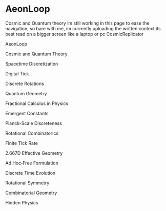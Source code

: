 # AeonLoop
Cosmic and Quantum theory
im still working in this page to ease the navigation, so bare with me,
im currently uploading  the  written context
its best read on a bigger screen like a laptop or pc
CosmicReplicator

AeonLoop

Cosmic and Quantum Theory

Spacetime Discretization

Digital Tick

Discrete Rotations

Quantum Geometry

Fractional Calculus in Physics

Emergent Constants

Planck-Scale Discreteness

Rotational Combinatorics

Finite Tick Rate

2.667D Effective Geometry

Ad Hoc‑Free Formulation

Discrete Time Evolution

Rotational Symmetry

Combinatorial Geometry

Hidden Physics